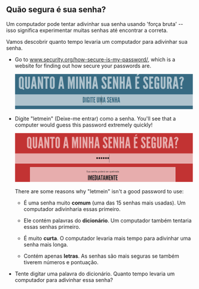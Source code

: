 ## Quão segura é sua senha?

Um computador pode tentar adivinhar sua senha usando 'força bruta' -- isso significa experimentar muitas senhas até encontrar a correta.

Vamos descobrir quanto tempo levaria um computador para adivinhar sua senha.



+ Go to <a href="https://www.security.org/how-secure-is-my-password/" target="_blank">www.security.org/how-secure-is-my-password/</a>, which is a website for finding out how secure your passwords are.

    ![captura de tela](images/passwords-secure.png)

+ Digite "letmein" (Deixe-me entrar) como a senha. You'll see that a computer would guess this password extremely quickly!

    ![captura de tela](images/passwords-letmein.png)

    There are some reasons why "letmein" isn't a good password to use:

    + É uma senha muito __comum__ (uma das 15 senhas mais usadas). Um computador adivinharia essas primeiro.

    + Ele contém palavras do __dicionário__. Um computador também tentaria essas senhas primeiro.

    + É muito __curta__. O computador levaria mais tempo para adivinhar uma senha mais longa.

    + Contém apenas __letras__. As senhas são mais seguras se também tiverem números e pontuação.

+ Tente digitar uma palavra do dicionário. Quanto tempo levaria um computador para adivinhar essa senha? 

